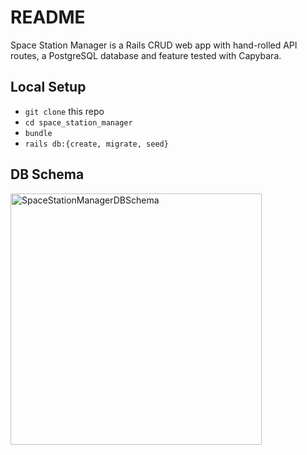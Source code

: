 # README
Space Station Manager is a Rails CRUD web app with hand-rolled API routes, a PostgreSQL database and feature tested with Capybara. 

## Local Setup
- `git clone` this repo
- `cd space_station_manager`
- `bundle`
- `rails db:{create, migrate, seed}`

## DB Schema
<img width="402" alt="SpaceStationManagerDBSchema" src="https://user-images.githubusercontent.com/26349568/160028121-4194eac2-b329-4963-8276-d3963b7916c2.png">
